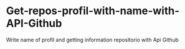 # Get-repos-profil-with-name-with-API-Github
Write name of profil and getting information repositorio with Api Github
